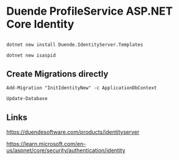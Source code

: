 # Duende ProfileService ASP.NET Core Identity

## 

```
dotnet new install Duende.IdentityServer.Templates

dotnet new isaspid  
```


## Create Migrations directly

```
Add-Migration "InitIdentityNew" -c ApplicationDbContext
```

```
Update-Database
```

## Links

https://duendesoftware.com/products/identityserver

https://learn.microsoft.com/en-us/aspnet/core/security/authentication/identity